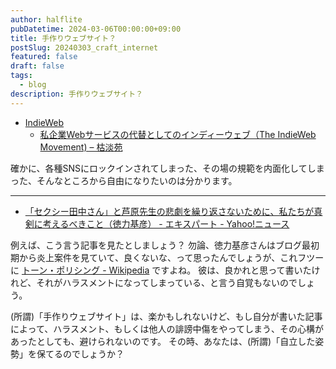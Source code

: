 ```yaml
---
author: halflite
pubDatetime: 2024-03-06T00:00:00+09:00
title: 手作りウェブサイト？
postSlug: 20240303_craft_internet
featured: false
draft: false
tags:
  - blog
description: 手作りウェブサイト？
---
```


- [IndieWeb](https://indieweb.org/ "IndieWeb")
  - [私企業Webサービスの代替としてのインディーウェブ（The IndieWeb Movement) – 枯淡苑](https://www.cotan-en.com/blogs/news/the-indieweb-movement "私企業Webサービスの代替としてのインディーウェブ（The IndieWeb Movement) – 枯淡苑")

確かに、各種SNSにロックインされてしまった、その場の規範を内面化してしまった、そんなところから自由になりたいのは分かります。

---

- [「セクシー田中さん」と芦原先生の悲劇を繰り返さないために、私たちが真剣に考えるべきこと（徳力基彦） - エキスパート - Yahoo!ニュース](https://news.yahoo.co.jp/expert/articles/3ed6b751c16a1baee29f72a36e2de6bc79653899 "「セクシー田中さん」と芦原先生の悲劇を繰り返さないために、私たちが真剣に考えるべきこと（徳力基彦） - エキスパート - Yahoo!ニュース")

例えば、こう言う記事を見たとしましょう？ 勿論、徳力基彦さんはブログ最初期から炎上案件を見ていて、良くないな、って思ったんでしょうが、これフツーに [トーン・ポリシング - Wikipedia](https://ja.wikipedia.org/wiki/%E3%83%88%E3%83%BC%E3%83%B3%E3%83%BB%E3%83%9D%E3%83%AA%E3%82%B7%E3%83%B3%E3%82%B0 "トーン・ポリシング") ですよね。 彼は、良かれと思って書いたけれど、それがハラスメントになってしまっている、と言う自覚もないのでしょう。

(所謂)「手作りウェブサイト」は、楽かもしれないけど、もし自分が書いた記事によって、ハラスメント、もしくは他人の誹謗中傷をやってしまう、その心構があったとしても、避けられないのです。 その時、あなたは、(所謂)「自立した姿勢」を保てるのでしょうか？
